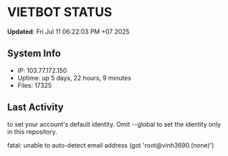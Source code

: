 # VIETBOT STATUS
**Updated**: Fri Jul 11 06:22:03 PM +07 2025

## System Info
- IP: 103.77.172.150
- Uptime: up 5 days, 22 hours, 9 minutes
- Files: 17325

## Last Activity

to set your account's default identity.
Omit --global to set the identity only in this repository.

fatal: unable to auto-detect email address (got 'root@vinh3690.(none)')
